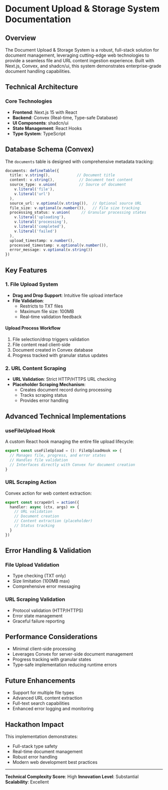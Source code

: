 # Document Upload & Storage System Documentation

## Overview

The Document Upload & Storage System is a robust, full-stack solution for document management, leveraging cutting-edge web technologies to provide a seamless file and URL content ingestion experience. Built with Next.js, Convex, and shadcn/ui, this system demonstrates enterprise-grade document handling capabilities.

## Technical Architecture

### Core Technologies
- **Frontend**: Next.js 15 with React
- **Backend**: Convex (Real-time, Type-safe Database)
- **UI Components**: shadcn/ui
- **State Management**: React Hooks
- **Type System**: TypeScript

## Database Schema (Convex)

The `documents` table is designed with comprehensive metadata tracking:

```typescript
documents: defineTable({
  title: v.string(),            // Document title
  content: v.string(),           // Document text content
  source_type: v.union(          // Source of document
    v.literal('file'), 
    v.literal('url')
  ),
  source_url: v.optional(v.string()),  // Optional source URL
  file_size: v.optional(v.number()),   // File size tracking
  processing_status: v.union(     // Granular processing states
    v.literal('uploading'),
    v.literal('processing'),
    v.literal('completed'),
    v.literal('failed')
  ),
  upload_timestamp: v.number(),
  processed_timestamp: v.optional(v.number()),
  error_message: v.optional(v.string())
})
```

## Key Features

### 1. File Upload System
- **Drag and Drop Support**: Intuitive file upload interface
- **File Validation**:
  - Restricts to TXT files
  - Maximum file size: 100MB
  - Real-time validation feedback

#### Upload Process Workflow
1. File selection/drop triggers validation
2. File content read client-side
3. Document created in Convex database
4. Progress tracked with granular status updates

### 2. URL Content Scraping
- **URL Validation**: Strict HTTP/HTTPS URL checking
- **Placeholder Scraping Mechanism**: 
  - Creates document record during processing
  - Tracks scraping status
  - Provides error handling

## Advanced Technical Implementations

### useFileUpload Hook
A custom React hook managing the entire file upload lifecycle:

```typescript
export const useFileUpload = (): FileUploadHook => {
  // Manages file, progress, and error states
  // Handles file validation
  // Interfaces directly with Convex for document creation
}
```

### URL Scraping Action
Convex action for web content extraction:

```typescript
export const scrapeUrl = action({
  handler: async (ctx, args) => {
    // URL validation
    // Document creation
    // Content extraction (placeholder)
    // Status tracking
  }
})
```

## Error Handling & Validation

### File Upload Validation
- Type checking (TXT only)
- Size limitation (100MB max)
- Comprehensive error messaging

### URL Scraping Validation
- Protocol validation (HTTP/HTTPS)
- Error state management
- Graceful failure reporting

## Performance Considerations
- Minimal client-side processing
- Leverages Convex for server-side document management
- Progress tracking with granular states
- Type-safe implementation reducing runtime errors

## Future Enhancements
- Support for multiple file types
- Advanced URL content extraction
- Full-text search capabilities
- Enhanced error logging and monitoring

## Hackathon Impact
This implementation demonstrates:
- Full-stack type safety
- Real-time document management
- Robust error handling
- Modern web development best practices

---

**Technical Complexity Score**: High
**Innovation Level**: Substantial
**Scalability**: Excellent